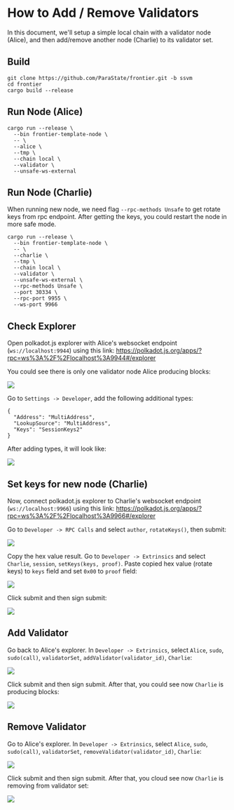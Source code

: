 # How to Add / Remove Validators

In this document, we'll setup a simple local chain with a validator node (Alice), and then add/remove another node (Charlie) to its validator set.

## Build

```
git clone https://github.com/ParaState/frontier.git -b ssvm
cd frontier
cargo build --release
```

## Run Node (Alice)

```
cargo run --release \
  --bin frontier-template-node \
  -- \
  --alice \
  --tmp \
  --chain local \
  --validator \
  --unsafe-ws-external
```

## Run Node (Charlie)

When running new node, we need flag `--rpc-methods Unsafe` to get rotate keys from rpc endpoint. After getting the keys, you could restart the node in more safe mode.

```
cargo run --release \
  --bin frontier-template-node \
  -- \
  --charlie \
  --tmp \
  --chain local \
  --validator \
  --unsafe-ws-external \
  --rpc-methods Unsafe \
  --port 30334 \
  --rpc-port 9955 \
  --ws-port 9966
```

## Check Explorer

Open polkadot.js explorer with Alice's websocket endpoint (`ws://localhost:9944`) using this link: https://polkadot.js.org/apps/?rpc=ws%3A%2F%2Flocalhost%3A9944#/explorer

You could see there is only one validator node Alice producing blocks:

![](images/explorer.png)

Go to `Settings -> Developer`, add the following additional types:

```
{
  "Address": "MultiAddress",
  "LookupSource": "MultiAddress",
  "Keys": "SessionKeys2"
}
```

After adding types, it will look like:

![](images/types.png)

## Set keys for new node (Charlie)

Now, connect polkadot.js explorer to Charlie's websocket endpoint (`ws://localhost:9966`) using this link: https://polkadot.js.org/apps/?rpc=ws%3A%2F%2Flocalhost%3A9966#/explorer

Go to `Developer -> RPC Calls` and select `author`, `rotateKeys()`, then submit:

![](images/rotateKeys.png)

Copy the hex value result. Go to `Developer -> Extrinsics` and select `Charlie`, `session`, `setKeys(keys, proof)`. Paste copied hex value (rotate keys) to `keys` field and set `0x00` to `proof` field:

![](images/setKeys.png)

Click submit and then sign submit:

![](images/signAndSubmit.png)

## Add Validator

Go back to Alice's explorer. In `Developer -> Extrinsics`, select `Alice`, `sudo`, `sudo(call)`, `validatorSet`, `addValidator(validator_id)`, `Charlie`:

![](images/addValidator.png)

Click submit and then sign submit. After that, you could see now `Charlie` is producing blocks:

![](images/explorer2.png)

## Remove Validator

Go to Alice's explorer. In `Developer -> Extrinsics`, select `Alice`, `sudo`, `sudo(call)`, `validatorSet`, `removeValidator(validator_id)`, `Charlie`:

![](images/removeValidator.png)

Click submit and then sign submit. After that, you cloud see now `Charlie` is removing from validator set:

![](images/explorer3.png)
